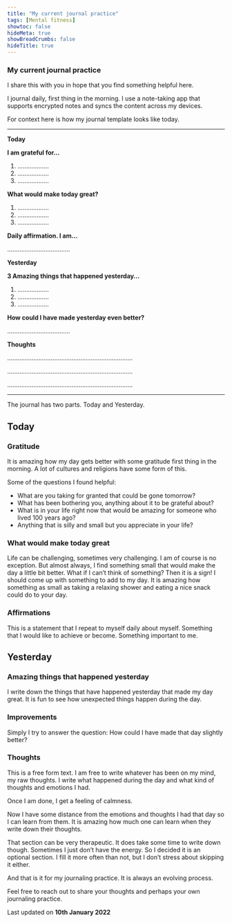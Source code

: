 ```yaml
---
title: "My current journal practice"
tags: [Mental fitness]
showtoc: false
hideMeta: true
showBreadCrumbs: false
hideTitle: true
---
```


### My current journal practice

I share this with you in hope that you find something helpful here. 

I journal daily, first thing in the morning. I use a note-taking app that supports encrypted notes and syncs the content across my devices. 

For context here is how my journal template looks like today.

----------

**Today**

**I am grateful for…**
1. ………………
2. ………………
3. ………………

**What would make today great?**

1. ………………
2. ………………
3. ………………

**Daily affirmation. I am…**

………………………………

**Yesterday**

**3 Amazing things that happened yesterday…**

1. ………………
2. ………………
3. ………………

**How could I have made yesterday even better?**

………………………………

**Thoughts**

………………………………………………………………

………………………………………………………………

………………………………………………………………


-----------
The journal has two parts. Today and Yesterday.

## Today

### Gratitude

It is amazing how my day gets better with some gratitude first thing in the morning. A lot of cultures and religions have some form of this. 

Some of the questions I found helpful:

* What are you taking for granted that could be gone tomorrow?
* What has been bothering you, anything about it to be grateful about?
* What is in your life right now that would be amazing for someone who lived 100 years ago?
* Anything that is silly and small but you appreciate in your life?

### What would make today great

Life can be challenging, sometimes very challenging. I am of course is no exception. But almost always, I find something small that would make the day a little bit better. What if I can’t think of something? Then it is a sign! I should come up with something to add to my day. It is amazing how something as small as taking a relaxing shower and eating a nice snack could do to your day.

### Affirmations

This is a statement that I repeat to myself daily about myself. Something that I would like to achieve or become. Something important to me.

## Yesterday

### Amazing things that happened yesterday
I write down the things that have happened yesterday that made my day great. It is fun to see how unexpected things happen during the day.

### Improvements
Simply I try to answer the question: How could I have made that day slightly better?

### Thoughts

This is a free form text. I am free to write whatever has been on my mind, my raw thoughts. I write what happened during the day and what kind of thoughts and emotions I had.

Once I am done, I get a feeling of calmness. 

Now I have some distance from the emotions and thoughts I had that day so I can learn from them. It is amazing how much one can learn when they write down their thoughts.

That section can be very therapeutic. It does take some time to write down though. Sometimes I just don’t have the energy. So I decided it is an optional section. I fill it more often than not, but I don’t stress about skipping it either.

And that is it for my journaling practice. It is always an evolving process.

Feel free to reach out to share your thoughts and perhaps your own journaling practice.

Last updated on **10th January 2022**
